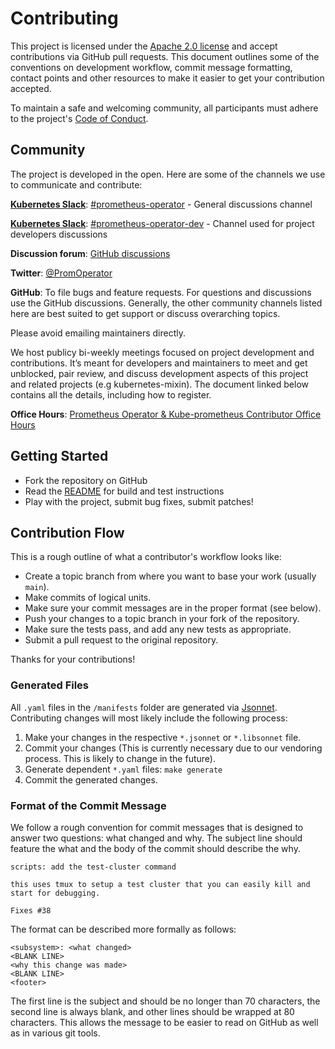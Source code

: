 # Contributing

This project is licensed under the [Apache 2.0 license](LICENSE) and accept
contributions via GitHub pull requests. This document outlines some of the
conventions on development workflow, commit message formatting, contact points
and other resources to make it easier to get your contribution accepted.

To maintain a safe and welcoming community, all participants must adhere to the
project's [Code of Conduct](code-of-conduct.md).

## Community

The project is developed in the open. Here are some of the channels we use to communicate and contribute:

[**Kubernetes Slack**](https://slack.k8s.io/): [#prometheus-operator](https://kubernetes.slack.com/archives/CFFDS2Z7F) -
General discussions channel

[**Kubernetes Slack**](https://slack.k8s.io/): [#prometheus-operator-dev](https://kubernetes.slack.com/archives/C01B03QCSMN) -
Channel used for project developers discussions

**Discussion forum**: [GitHub discussions](https://github.com/prometheus-operator/kube-prometheus/discussions)

**Twitter**: [@PromOperator](https://twitter.com/promoperator)

**GitHub**: To file bugs and feature requests. For questions and discussions use the GitHub discussions. Generally,
the other community channels listed here are best suited to get support or discuss overarching topics.

Please avoid emailing maintainers directly.

We host publicy bi-weekly meetings focused on project development and contributions. It’s meant for developers
and maintainers to meet and get unblocked, pair review, and discuss development aspects of this project and related
projects (e.g kubernetes-mixin). The document linked below contains all the details, including how to register.

**Office Hours**: [Prometheus Operator & Kube-prometheus Contributor Office Hours](https://docs.google.com/document/d/1-fjJmzrwRpKmSPHtXN5u6VZnn39M28KqyQGBEJsqUOk)

## Getting Started

- Fork the repository on GitHub
- Read the [README](README.md) for build and test instructions
- Play with the project, submit bug fixes, submit patches!

## Contribution Flow

This is a rough outline of what a contributor's workflow looks like:

- Create a topic branch from where you want to base your work (usually `main`).
- Make commits of logical units.
- Make sure your commit messages are in the proper format (see below).
- Push your changes to a topic branch in your fork of the repository.
- Make sure the tests pass, and add any new tests as appropriate.
- Submit a pull request to the original repository.

Thanks for your contributions!

### Generated Files

All `.yaml` files in the `/manifests` folder are generated via
[Jsonnet](https://jsonnet.org/). Contributing changes will most likely include
the following process:

1. Make your changes in the respective `*.jsonnet` or `*.libsonnet` file.
2. Commit your changes (This is currently necessary due to our vendoring
   process. This is likely to change in the future).
3. Generate dependent `*.yaml` files: `make generate`
4. Commit the generated changes.

### Format of the Commit Message

We follow a rough convention for commit messages that is designed to answer two
questions: what changed and why. The subject line should feature the what and
the body of the commit should describe the why.

```
scripts: add the test-cluster command

this uses tmux to setup a test cluster that you can easily kill and
start for debugging.

Fixes #38
```

The format can be described more formally as follows:

```
<subsystem>: <what changed>
<BLANK LINE>
<why this change was made>
<BLANK LINE>
<footer>
```

The first line is the subject and should be no longer than 70 characters, the
second line is always blank, and other lines should be wrapped at 80 characters.
This allows the message to be easier to read on GitHub as well as in various
git tools.
